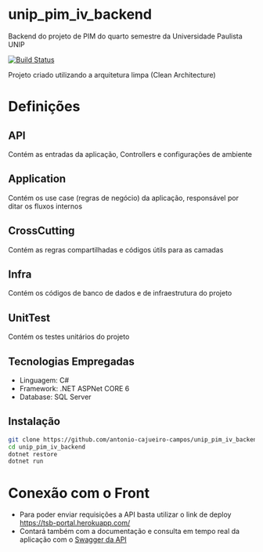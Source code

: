 # unip_pim_iv_backend
Backend do projeto de PIM do quarto semestre da Universidade Paulista UNIP

[![Build Status](https://travis-ci.org/joemccann/dillinger.svg?branch=master)](https://github.com/antonio-cajueiro-campos/unip_pim_iv_backend)

Projeto criado utilizando a arquitetura limpa (Clean Architecture)

# Definições

## API 
Contém as entradas da aplicação, Controllers e configurações de ambiente

## Application
Contém os use case (regras de negócio) da aplicação, responsável por ditar os fluxos internos

## CrossCutting
Contém as regras compartilhadas e códigos útils para as camadas

## Infra
Contém os códigos de banco de dados e de infraestrutura do projeto

## UnitTest
Contém os testes unitários do projeto

## Tecnologias Empregadas
- Linguagem: C#
- Framework: .NET ASPNet CORE 6
- Database: SQL Server

## Instalação

```sh
git clone https://github.com/antonio-cajueiro-campos/unip_pim_iv_backend.git
cd unip_pim_iv_backend
dotnet restore
dotnet run
```

# Conexão com o Front
- Para poder enviar requisições a API basta utilizar o link de deploy https://tsb-portal.herokuapp.com/
- Contará também com a documentação e consulta em tempo real da aplicação com o [Swagger da API](https://tsb-portal.herokuapp.com/swagger/index.html)
